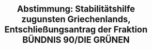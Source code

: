 ---
abstimmung:
  abstimmung: 2
  bundestagssitzung: 117
  datum: 17. Juli 2015
  legislaturperiode: 18
categories:
- Finanzen
data:
- title: Abstimmungsergebnis 20150717_2-data.pdf
  url: /res/abstimmungsliste/20150717_2-data.pdf
- title: Abstimmungsergebnis 20150717_2_xls-data.csv
  url: /res/abstimmungsliste/csv/20150717_2_xls-data.csv
documents:
- local: /res/abstimmungsdaten/018-117-02/1805590.pdf
  title: Drucksache 18/05590.pdf
  url: http://dip21.bundestag.de/dip21/btd/18/055/1805590.pdf
ergebnis:
  cdu/csu:
    enthaltung: 0
    gesamt: 310
    ja: 0
    nein: 306
    nichtabgegeben: 4
    ungueltig: 0
  die.linke:
    enthaltung: 39
    gesamt: 64
    ja: 16
    nein: 0
    nichtabgegeben: 9
    ungueltig: 0
  file: 20150717_2_xls-data.csv
  gruenen:
    enthaltung: 1
    gesamt: 63
    ja: 57
    nein: 0
    nichtabgegeben: 5
    ungueltig: 0
  spd:
    enthaltung: 0
    gesamt: 193
    ja: 1
    nein: 178
    nichtabgegeben: 14
    ungueltig: 0
layout: abstimmung
links:
- title: https://www.bundestag.de/parlament/plenum/abstimmung/abstimmung?id=353
  url: https://www.bundestag.de/parlament/plenum/abstimmung/abstimmung?id=353
- title: http://www.abgeordnetenwatch.de/verhandlungsmandat_fuer_griechenland_finanzhilfen-1105-758.html
  url: http://www.abgeordnetenwatch.de/verhandlungsmandat_fuer_griechenland_finanzhilfen-1105-758.html
preview: 'Deutscher Bundestag


  117. Sitzung des Deutschen Bundestages

  am Freitag, 17.Juli 2015


  Endgültiges Ergebnis der Namentlichen Abstimmung Nr. 2


  Entschließungsantrag der Fraktion BÜNDNIS 90/DIE GRÜNEN

  zu der Beratung des Antrags des Bundesministeriums der Finanzen

  Stabilitätshilfe zugunsten Griechenlands

  Einholung eines zustimmenden Beschlusses des Deutschen Bundestages nach § 4 Absatz
  1

  Nummer 1 des ESM-Finanzierungsgesetzes (ESMFinG), der Hellenischen Republik nach

  Art. 13 Absatz 2 des ESM-Vertrages grundsätzlich Stabilitätshilfe in Form eines
  ESMDarlehens zu gewähren;

  Verwendung der SMP-Mittel 2014 zur Absicherung einer Brückenfinanzierung

  Drs. 18/5590 und 18/5593


  Abgegebene Stimmen insgesamt:

  Nicht abgegebene Stimmen:

  Ja-Stimmen:


  598

  32

  74


  Nein-Stimmen:


  484


  Enthaltungen:


  40


  Ungültige:


  Berlin, den 17.07.2015


  0


  Beginn: 13:39

  Ende: 13:42

  '
tags:
- EU
- Griechenland
- Stabilisierung
title: 'Abstimmung: Stabilitätshilfe zugunsten Griechenlands, Entschließungsantrag
  der Fraktion BÜNDNIS 90/DIE GRÜNEN'
---
